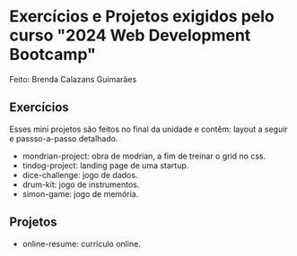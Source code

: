 # Exercícios e Projetos exigidos pelo curso "2024 Web Development Bootcamp"

Feito: Brenda Calazans Guimarães

## Exercícios
Esses mini projetos são feitos no final da unidade e contêm: layout a seguir e passso-a-passo detalhado.
* mondrian-project: obra de modrian, a fim de treinar o grid no css.
* tindog-project: landing page de uma startup.
* dice-challenge: jogo de dados.
* drum-kit: jogo de instrumentos.
* simon-game: jogo de memória.

## Projetos
* online-resume: currículo online.
